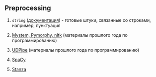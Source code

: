 ## Preprocessing

1. ```string``` (<a href="https://docs.python.org/3/library/string.html">документация</a>) - готовые штуки, связанные со строками, например, пунктуация

2. [Mystem, Pymorphy, nltk](https://github.com/hse-ling-python/seminars/blob/master/morphology/morphology_1.ipynb) (материалы прошлого года по программированию)

3. [UDPipe](https://github.com/hse-ling-python/seminars/blob/master/UDPipe/Udpipe_1.ipynb) (материалы прошлого года по программированию)

4. [SpaCy](https://github.com/dashapopova/CompSemantics/blob/main/Preprocessing/spaCy.ipynb)

5. [Stanza](https://github.com/dashapopova/CompSemantics/blob/main/Preprocessing/spaCy.ipynb)
